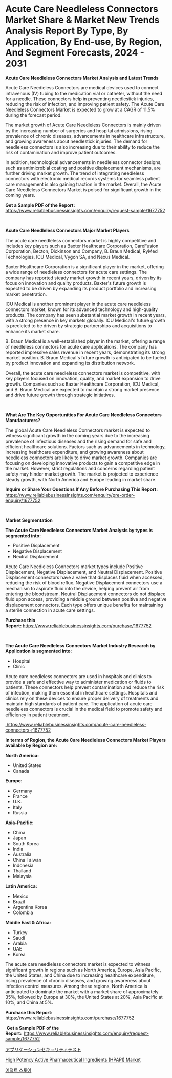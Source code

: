 <p><h1>Acute Care Needleless Connectors Market Share & Market New Trends Analysis Report By Type, By Application, By End-use, By Region, And Segment Forecasts, 2024 - 2031</h1></p><p><strong>Acute Care Needleless Connectors Market Analysis and Latest Trends</strong></p>
<p><p>Acute Care Needleless Connectors are medical devices used to connect intravenous (IV) tubing to the medication vial or catheter, without the need for a needle. These connectors help in preventing needlestick injuries, reducing the risk of infection, and improving patient safety. The Acute Care Needleless Connectors Market is expected to grow at a CAGR of 11.5% during the forecast period.</p><p>The market growth of Acute Care Needleless Connectors is mainly driven by the increasing number of surgeries and hospital admissions, rising prevalence of chronic diseases, advancements in healthcare infrastructure, and growing awareness about needlestick injuries. The demand for needleless connectors is also increasing due to their ability to reduce the risk of contamination and improve patient outcomes.</p><p>In addition, technological advancements in needleless connector designs, such as antimicrobial coating and positive displacement mechanisms, are further driving market growth. The trend of integrating needleless connectors with electronic medical records systems for seamless patient care management is also gaining traction in the market. Overall, the Acute Care Needleless Connectors Market is poised for significant growth in the coming years.</p></p>
<p><strong>Get a Sample PDF of the Report:&nbsp;</strong> <a href="https://www.reliablebusinessinsights.com/enquiry/request-sample/1677752">https://www.reliablebusinessinsights.com/enquiry/request-sample/1677752</a></p>
<p>&nbsp;</p>
<p><strong>Acute Care Needleless Connectors Major Market Players</strong></p>
<p><p>The acute care needleless connectors market is highly competitive and includes key players such as Baxter Healthcare Corporation, CareFusion Corporation, Becton, Dickinson and Company, B. Braun Medical, RyMed Technologies, ICU Medical, Vygon SA, and Nexus Medical.</p><p>Baxter Healthcare Corporation is a significant player in the market, offering a wide range of needleless connectors for acute care settings. The company has reported steady market growth in recent years, driven by its focus on innovation and quality products. Baxter's future growth is expected to be driven by expanding its product portfolio and increasing market penetration.</p><p>ICU Medical is another prominent player in the acute care needleless connectors market, known for its advanced technology and high-quality products. The company has seen substantial market growth in recent years, with a strong presence in key markets globally. ICU Medical's future growth is predicted to be driven by strategic partnerships and acquisitions to enhance its market share.</p><p>B. Braun Medical is a well-established player in the market, offering a range of needleless connectors for acute care applications. The company has reported impressive sales revenue in recent years, demonstrating its strong market position. B. Braun Medical's future growth is anticipated to be fueled by product innovation and expanding its distribution network.</p><p>Overall, the acute care needleless connectors market is competitive, with key players focused on innovation, quality, and market expansion to drive growth. Companies such as Baxter Healthcare Corporation, ICU Medical, and B. Braun Medical are expected to maintain a strong market presence and drive future growth through strategic initiatives.</p></p>
<p>&nbsp;</p>
<p><strong>What Are The Key Opportunities For Acute Care Needleless Connectors Manufacturers?</strong></p>
<p><p>The global Acute Care Needleless Connectors market is expected to witness significant growth in the coming years due to the increasing prevalence of infectious diseases and the rising demand for safe and efficient healthcare solutions. Factors such as advancements in technology, increasing healthcare expenditure, and growing awareness about needleless connectors are likely to drive market growth. Companies are focusing on developing innovative products to gain a competitive edge in the market. However, strict regulations and concerns regarding patient safety may hinder market growth. The market is projected to experience steady growth, with North America and Europe leading in market share.</p></p>
<p><strong>Inquire or Share Your Questions If Any Before Purchasing This Report:</strong> <a href="https://www.reliablebusinessinsights.com/enquiry/pre-order-enquiry/1677752">https://www.reliablebusinessinsights.com/enquiry/pre-order-enquiry/1677752</a></p>
<p>&nbsp;</p>
<p><strong>Market Segmentation</strong></p>
<p><strong>The Acute Care Needleless Connectors Market Analysis by types is segmented into:</strong></p>
<p><ul><li>Positive Displacement</li><li>Negative Displacement</li><li>Neutral Displacement</li></ul></p>
<p><p>Acute Care Needleless Connectors market types include Positive Displacement, Negative Displacement, and Neutral Displacement. Positive Displacement connectors have a valve that displaces fluid when accessed, reducing the risk of blood reflux. Negative Displacement connectors use a mechanism to aspirate fluid into the device, helping prevent air from entering the bloodstream. Neutral Displacement connectors do not displace fluid upon access, providing a middle ground between positive and negative displacement connectors. Each type offers unique benefits for maintaining a sterile connection in acute care settings.</p></p>
<p><strong>Purchase this Report:&nbsp;</strong><a href="https://www.reliablebusinessinsights.com/purchase/1677752">https://www.reliablebusinessinsights.com/purchase/1677752</a></p>
<p>&nbsp;</p>
<p><strong>The Acute Care Needleless Connectors Market Industry Research by Application is segmented into:</strong></p>
<p><ul><li>Hospital</li><li>Clinic</li></ul></p>
<p><p>Acute care needleless connectors are used in hospitals and clinics to provide a safe and effective way to administer medication or fluids to patients. These connectors help prevent contamination and reduce the risk of infection, making them essential in healthcare settings. Hospitals and clinics rely on these devices to ensure proper delivery of treatments and maintain high standards of patient care. The application of acute care needleless connectors is crucial in the medical field to promote safety and efficiency in patient treatment.</p></p>
<p><a href="https://www.reliablebusinessinsights.com/acute-care-needleless-connectors-r1677752">&nbsp;https://www.reliablebusinessinsights.com/acute-care-needleless-connectors-r1677752</a></p>
<p><strong>In terms of Region, the Acute Care Needleless Connectors Market Players available by Region are:</strong></p>
<p>
    <p> <strong> North America: </strong>
        <ul>
            <li>United States</li>
            <li>Canada</li>
        </ul>
        </p> 
    <p> <strong> Europe: </strong>
        <ul>
            <li>Germany</li>
            <li>France</li>
            <li>U.K.</li>
            <li>Italy</li>
            <li>Russia</li>
        </ul>
        </p> 
    <p> <strong> Asia-Pacific: </strong>
        <ul>
            <li>China</li>
            <li>Japan</li>
            <li>South Korea</li>
            <li>India</li>
            <li>Australia</li>
            <li>China Taiwan</li>
            <li>Indonesia</li>
            <li>Thailand</li>
            <li>Malaysia</li>
        </ul>
        </p> 
    <p> <strong> Latin America: </strong>
        <ul>
            <li>Mexico</li>
            <li>Brazil</li>
            <li>Argentina Korea</li>
            <li>Colombia</li>
        </ul>
        </p> 
    <p> <strong> Middle East & Africa: </strong>
        <ul>
            <li>Turkey</li>
            <li>Saudi</li>
            <li>Arabia</li>
            <li>UAE</li>
            <li>Korea</li>
        </ul>
    </p>
    </p>
<p><p>The acute care needleless connectors market is expected to witness significant growth in regions such as North America, Europe, Asia Pacific, the United States, and China due to increasing healthcare expenditure, rising prevalence of chronic diseases, and growing awareness about infection control measures. Among these regions, North America is anticipated to dominate the market with a market share of approximately 35%, followed by Europe at 30%, the United States at 20%, Asia Pacific at 10%, and China at 5%.</p></p>
<p><strong>Purchase this Report: </strong><a href="https://www.reliablebusinessinsights.com/purchase/1677752">https://www.reliablebusinessinsights.com/purchase/1677752</a></p>
<p>&nbsp;<strong>Get a Sample PDF of the Report:&nbsp;&nbsp;</strong><a href="https://www.reliablebusinessinsights.com/enquiry/request-sample/1677752">https://www.reliablebusinessinsights.com/enquiry/request-sample/1677752</a></p>
<p><strong></strong></p>
<p><p><a href="https://github.com/avbqbctihcbe2/Market-Research-Report-List-3/blob/main/7467205182544.md">アプリケーションセキュリティテスト</a></p><p><a href="https://github.com/dimitrishawkinswaynenp91rgz/Market-Research-Report-List-3/blob/main/high-potency-active-pharmaceutical-ingredients-hpapi-market.md">High Potency Active Pharmaceutical Ingredients (HPAPI) Market</a></p><p><a href="https://github.com/hzumrdvas204296/Market-Research-Report-List-3/blob/main/3908753185352.md">어덜트 스토어</a></p></p>